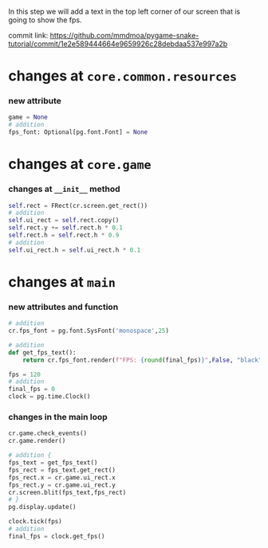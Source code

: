 In this step we will add a text in the top left corner
of our screen that is going to show the fps.

commit link: https://github.com/mmdmoa/pygame-snake-tutorial/commit/1e2e589444664e9659926c28debdaa537e997a2b


# changes at `core.common.resources`

### new attribute

```python
game = None
# addition
fps_font: Optional[pg.font.Font] = None
```

# changes at `core.game`

### changes at `__init__` method

```python
self.rect = FRect(cr.screen.get_rect())
# addition
self.ui_rect = self.rect.copy()
self.rect.y += self.rect.h * 0.1
self.rect.h = self.rect.h * 0.9
# addition
self.ui_rect.h = self.ui_rect.h * 0.1
```

# changes at `main`

### new attributes and function
```python
# addition
cr.fps_font = pg.font.SysFont('monospace',25)

# addition
def get_fps_text():
    return cr.fps_font.render(f"FPS: {round(final_fps)}",False, "black")

fps = 120
# addition
final_fps = 0
clock = pg.time.Clock()
```

### changes in the main loop
```python
cr.game.check_events()
cr.game.render()

# addition {
fps_text = get_fps_text()
fps_rect = fps_text.get_rect()
fps_rect.x = cr.game.ui_rect.x
fps_rect.y = cr.game.ui_rect.y
cr.screen.blit(fps_text,fps_rect)
# }
pg.display.update()

clock.tick(fps)
# addition
final_fps = clock.get_fps()
```

